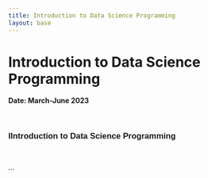 ```yaml
---
title: Introduction to Data Science Programming
layout: base
---
```



# Introduction to Data Science Programming
**Date: March-June 2023**


<div class="divider-10"></div>
<br>

<div class="section" id="projects-list">
<div class="container">
<h3 style="font-weight:600; font-family: sans-serif;"> IIntroduction to Data Science Programming <div style="float:right"><span></span></div>
</h3> <br style="line-height:200%;"> ...
<br style="line-height:200%;"><br style="line-height:200%;">
  
  
</div>
</div>
